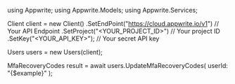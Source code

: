 using Appwrite;
using Appwrite.Models;
using Appwrite.Services;

Client client = new Client()
    .SetEndPoint("https://cloud.appwrite.io/v1") // Your API Endpoint
    .SetProject("<YOUR_PROJECT_ID>") // Your project ID
    .SetKey("<YOUR_API_KEY>"); // Your secret API key

Users users = new Users(client);

MfaRecoveryCodes result = await users.UpdateMfaRecoveryCodes(
    userId: "{$example}"
);
